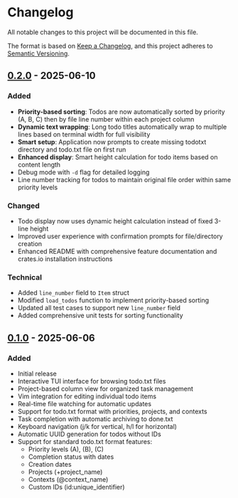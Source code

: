 # Changelog

All notable changes to this project will be documented in this file.

The format is based on [Keep a Changelog](https://keepachangelog.com/en/1.0.0/),
and this project adheres to [Semantic Versioning](https://semver.org/spec/v2.0.0.html).

## [0.2.0] - 2025-06-10

### Added
- **Priority-based sorting**: Todos are now automatically sorted by priority (A, B, C) then by file line number within each project column
- **Dynamic text wrapping**: Long todo titles automatically wrap to multiple lines based on terminal width for full visibility
- **Smart setup**: Application now prompts to create missing todotxt directory and todo.txt file on first run
- **Enhanced display**: Smart height calculation for todo items based on content length
- Debug mode with `-d` flag for detailed logging
- Line number tracking for todos to maintain original file order within same priority levels

### Changed
- Todo display now uses dynamic height calculation instead of fixed 3-line height
- Improved user experience with confirmation prompts for file/directory creation
- Enhanced README with comprehensive feature documentation and crates.io installation instructions

### Technical
- Added `line_number` field to `Item` struct
- Modified `load_todos` function to implement priority-based sorting
- Updated all test cases to support new `line_number` field
- Added comprehensive unit tests for sorting functionality

## [0.1.0] - 2025-06-06

### Added
- Initial release
- Interactive TUI interface for browsing todo.txt files
- Project-based column view for organized task management
- Vim integration for editing individual todo items
- Real-time file watching for automatic updates
- Support for todo.txt format with priorities, projects, and contexts
- Task completion with automatic archiving to done.txt
- Keyboard navigation (j/k for vertical, h/l for horizontal)
- Automatic UUID generation for todos without IDs
- Support for standard todo.txt format features:
  - Priority levels (A), (B), (C)
  - Completion status with dates
  - Creation dates
  - Projects (+project_name)
  - Contexts (@context_name)
  - Custom IDs (id:unique_identifier)

[0.2.0]: https://github.com/maedana/torudo/compare/v0.1.0...v0.2.0
[0.1.0]: https://github.com/maedana/torudo/releases/tag/v0.1.0
